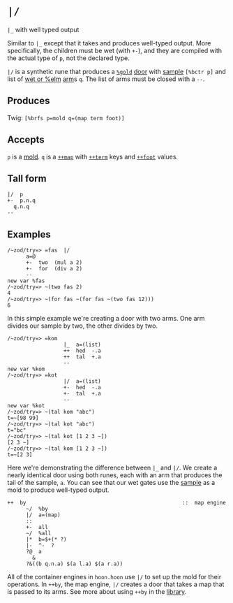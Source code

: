 `|/`
====

`|_` with well typed output

Similar to `|_` except that it takes and produces well-typed
output.  More specifically, the children must be wet (with `+-`),
and they are compiled with the actual type of `p`, not the
declared type.

`|/` is a synthetic rune that produces a [`%gold`]() [door]()
with [sample]() `[%bctr p]` and list of  [wet or %elm]() [arm]()s
`q`. The list of arms must be closed with a `--`.

Produces
--------

Twig: `[%brfs p=mold q=(map term foot)]`

Accepts
-------

`p` is a [mold](). `q` is a [`++map`]() with [`++term`]() keys and
[`++foot`]() values.

Tall form
---------

    |/  p
    +-  p.n.q
      q.n.q
    --

Examples
--------

    /~zod/try=> =fas  |/
          a=@
          +-  two  (mul a 2)
          +-  for  (div a 2)
          --
    new var %fas
    /~zod/try=> ~(two fas 2)
    4
    /~zod/try=> ~(for fas ~(for fas ~(two fas 12)))
    6

In this simple example we're creating a door with two arms. One arm
divides our sample by two, the other divides by two.

    /~zod/try=> =kom
                      |_  a=(list)
                      ++  hed  -.a
                      ++  tal  +.a
                      --
    new var %kom
    /~zod/try=> =kot
                      |/  a=(list)
                      +-  hed  -.a
                      +-  tal  +.a
                      --
    new var %kot
    /~zod/try=> ~(tal kom "abc")
    t=~[98 99]
    /~zod/try=> ~(tal kot "abc")
    t="bc"
    /~zod/try=> ~(tal kot [1 2 3 ~])
    [2 3 ~]
    /~zod/try=> ~(tal kom [1 2 3 ~])
    t=~[2 3]

Here we're demonstrating the difference between `|_` and `|/`. We create
a nearly identical door using both runes, each with an arm that produces
the tail of the sample, `a`. You can see that our wet gates use the
[sample]() as a mold to produce well-typed output.

    ++  by                                                  ::  map engine
          ~/  %by
          |/  a=(map)
          ::
          +-  all
          ~/  %all
          |*  b=$+(* ?)
          |-  ^-  ?
          ?@  a
            &
          ?&((b q.n.a) $(a l.a) $(a r.a))

All of the container engines in `hoon.hoon` use `|/` to set up the mold
for their operations. In `++by`, the map engine, `|/` creates a door
that takes a map that is passed to its arms. See more about using `++by`
in the [library]().
